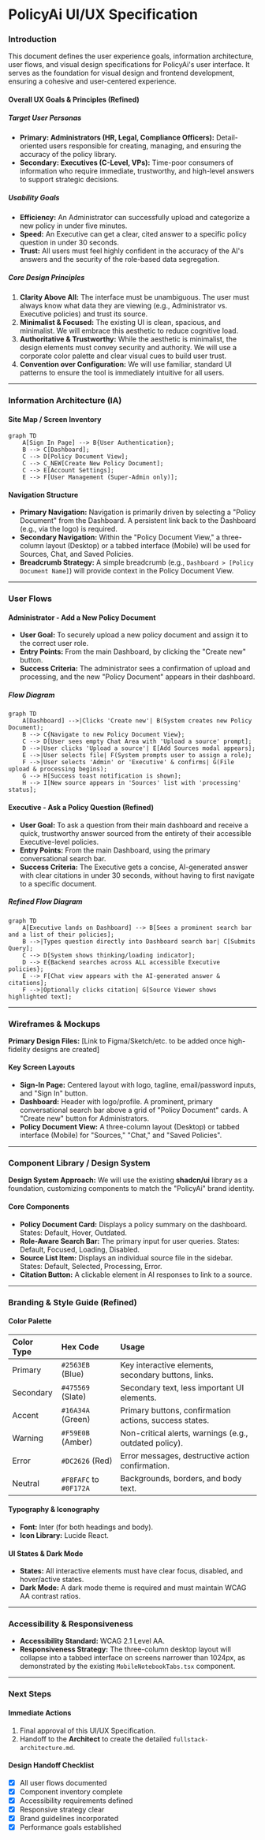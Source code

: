 # PolicyAi UI/UX Specification

### Introduction

This document defines the user experience goals, information architecture, user flows, and visual design specifications for PolicyAi's user interface. It serves as the foundation for visual design and frontend development, ensuring a cohesive and user-centered experience.

#### Overall UX Goals & Principles (Refined)

##### Target User Personas
* **Primary: Administrators (HR, Legal, Compliance Officers):** Detail-oriented users responsible for creating, managing, and ensuring the accuracy of the policy library.
* **Secondary: Executives (C-Level, VPs):** Time-poor consumers of information who require immediate, trustworthy, and high-level answers to support strategic decisions.

##### Usability Goals
* **Efficiency:** An Administrator can successfully upload and categorize a new policy in under five minutes.
* **Speed:** An Executive can get a clear, cited answer to a specific policy question in under 30 seconds.
* **Trust:** All users must feel highly confident in the accuracy of the AI's answers and the security of the role-based data segregation.

##### Core Design Principles
1.  **Clarity Above All:** The interface must be unambiguous. The user must always know what data they are viewing (e.g., Administrator vs. Executive policies) and trust its source.
2.  **Minimalist & Focused:** The existing UI is clean, spacious, and minimalist. We will embrace this aesthetic to reduce cognitive load.
3.  **Authoritative & Trustworthy:** While the aesthetic is minimalist, the design elements must convey security and authority. We will use a corporate color palette and clear visual cues to build user trust.
4.  **Convention over Configuration:** We will use familiar, standard UI patterns to ensure the tool is immediately intuitive for all users.

---
### Information Architecture (IA)

#### Site Map / Screen Inventory
```mermaid
graph TD
    A[Sign In Page] --> B{User Authentication};
    B --> C[Dashboard];
    C --> D[Policy Document View];
    C --> C_NEW[Create New Policy Document];
    C --> E[Account Settings];
    E --> F[User Management (Super-Admin only)];
````

#### Navigation Structure

  * **Primary Navigation:** Navigation is primarily driven by selecting a "Policy Document" from the Dashboard. A persistent link back to the Dashboard (e.g., via the logo) is required.
  * **Secondary Navigation:** Within the "Policy Document View," a three-column layout (Desktop) or a tabbed interface (Mobile) will be used for Sources, Chat, and Saved Policies.
  * **Breadcrumb Strategy:** A simple breadcrumb (e.g., `Dashboard > [Policy Document Name]`) will provide context in the Policy Document View.

-----

### User Flows

#### Administrator - Add a New Policy Document

  * **User Goal:** To securely upload a new policy document and assign it to the correct user role.
  * **Entry Points:** From the main Dashboard, by clicking the "Create new" button.
  * **Success Criteria:** The administrator sees a confirmation of upload and processing, and the new "Policy Document" appears in their dashboard.

##### Flow Diagram

```mermaid
graph TD
    A[Dashboard] -->|Clicks 'Create new'| B(System creates new Policy Document);
    B --> C{Navigate to new Policy Document View};
    C --> D[User sees empty Chat Area with 'Upload a source' prompt];
    D -->|User clicks 'Upload a source'| E[Add Sources modal appears];
    E -->|User selects file| F(System prompts user to assign a role);
    F -->|User selects 'Admin' or 'Executive' & confirms| G(File upload & processing begins);
    G --> H[Success toast notification is shown];
    H --> I[New source appears in 'Sources' list with 'processing' status];
```

#### Executive - Ask a Policy Question (Refined)

  * **User Goal:** To ask a question from their main dashboard and receive a quick, trustworthy answer sourced from the entirety of their accessible Executive-level policies.
  * **Entry Points:** From the main Dashboard, using the primary conversational search bar.
  * **Success Criteria:** The Executive gets a concise, AI-generated answer with clear citations in under 30 seconds, without having to first navigate to a specific document.

##### Refined Flow Diagram

```mermaid
graph TD
    A[Executive lands on Dashboard] --> B[Sees a prominent search bar and a list of their policies];
    B -->|Types question directly into Dashboard search bar| C[Submits Query];
    C --> D[System shows thinking/loading indicator];
    D --> E{Backend searches across ALL accessible Executive policies};
    E --> F[Chat view appears with the AI-generated answer & citations];
    F -->|Optionally clicks citation| G[Source Viewer shows highlighted text];
```

-----

### Wireframes & Mockups

**Primary Design Files:** [Link to Figma/Sketch/etc. to be added once high-fidelity designs are created]

#### Key Screen Layouts

  * **Sign-In Page:** Centered layout with logo, tagline, email/password inputs, and "Sign In" button.
  * **Dashboard:** Header with logo/profile. A prominent, primary conversational search bar above a grid of "Policy Document" cards. A "Create new" button for Administrators.
  * **Policy Document View:** A three-column layout (Desktop) or tabbed interface (Mobile) for "Sources," "Chat," and "Saved Policies".

-----

### Component Library / Design System

**Design System Approach:** We will use the existing **shadcn/ui** library as a foundation, customizing components to match the "PolicyAi" brand identity.

#### Core Components

  * **Policy Document Card:** Displays a policy summary on the dashboard. States: Default, Hover, Outdated.
  * **Role-Aware Search Bar:** The primary input for user queries. States: Default, Focused, Loading, Disabled.
  * **Source List Item:** Displays an individual source file in the sidebar. States: Default, Selected, Processing, Error.
  * **Citation Button:** A clickable element in AI responses to link to a source.

-----

### Branding & Style Guide (Refined)

#### Color Palette

| Color Type | Hex Code | Usage |
| :--- | :--- | :--- |
| Primary | `#2563EB` (Blue) | Key interactive elements, secondary buttons, links. |
| Secondary | `#475569` (Slate) | Secondary text, less important UI elements. |
| Accent | `#16A34A` (Green) | Primary buttons, confirmation actions, success states. |
| Warning | `#F59E0B` (Amber) | Non-critical alerts, warnings (e.g., outdated policy). |
| Error | `#DC2626` (Red) | Error messages, destructive action confirmation. |
| Neutral | `#F8FAFC` to `#0F172A`| Backgrounds, borders, and body text. |

#### Typography & Iconography

  * **Font:** Inter (for both headings and body).
  * **Icon Library:** Lucide React.

#### UI States & Dark Mode

  * **States:** All interactive elements must have clear focus, disabled, and hover/active states.
  * **Dark Mode:** A dark mode theme is required and must maintain WCAG AA contrast ratios.

-----

### Accessibility & Responsiveness

  * **Accessibility Standard:** WCAG 2.1 Level AA.
  * **Responsiveness Strategy:** The three-column desktop layout will collapse into a tabbed interface on screens narrower than 1024px, as demonstrated by the existing `MobileNotebookTabs.tsx` component.

-----

### Next Steps

#### Immediate Actions

1.  Final approval of this UI/UX Specification.
2.  Handoff to the **Architect** to create the detailed `fullstack-architecture.md`.

#### Design Handoff Checklist

  * [x] All user flows documented
  * [x] Component inventory complete
  * [x] Accessibility requirements defined
  * [x] Responsive strategy clear
  * [x] Brand guidelines incorporated
  * [x] Performance goals established

<!-- end list -->

